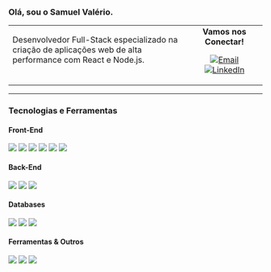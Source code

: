 ### Olá, sou o Samuel Valério.

<table>
  <tr>
    <td valign="top">
      <p>Desenvolvedor Full-Stack especializado na criação de aplicações web de alta performance com React e Node.js.</p>
    </td>
    <td width="30%" align="center">
      <b>Vamos nos Conectar!</b>
      <br>
      <p>
        <a href="mailto:samuelvalerio.filho@gmail.com">
          <img src="https://img.shields.io/badge/Email-EA4335?style=for-the-badge&logo=gmail&logoColor=white" alt="Email">
        </a>
        <br>
        <a href="https://www.linkedin.com/in/samuelvalerio-filho">
          <img src="https://img.shields.io/badge/LinkedIn-0A66C2?style=for-the-badge&logo=linkedin&logoColor=white" alt="LinkedIn">
        </a>
      </p>
    </td>
  </tr>
</table>

---

### Tecnologias e Ferramentas

#### Front-End
<p>
  <img src="https://img.shields.io/badge/-HTML5-E34F26?style=for-the-badge&logo=html5&logoColor=white">
  <img src="https://img.shields.io/badge/-CSS3-1572B6?style=for-the-badge&logo=css3&logoColor=white">
  <img src="https://img.shields.io/badge/-JavaScript-F7DF1E?style=for-the-badge&logo=javascript&logoColor=black">
  <img src="https://img.shields.io/badge/-React-61DAFB?style=for-the-badge&logo=react&logoColor=white">
  <img src="https://img.shields.io/badge/-Vue.js-4FC08D?style=for-the-badge&logo=vue.js&logoColor=white">
  <img src="https://img.shields.io/badge/-TypeScript-007ACC?style=for-the-badge&logo=typescript&logoColor=white">
</p>

#### Back-End
<p>
  <img src="https://img.shields.io/badge/-Node.js-339933?style=for-the-badge&logo=node.js&logoColor=white">
  <img src="https://img.shields.io/badge/-Express.js-000000?style=for-the-badge&logo=express&logoColor=white">
  <img src="https://img.shields.io/badge/-Java-007396?style=for-the-badge&logo=java&logoColor=white">
</p>

#### Databases
<p>
  <img src="https://img.shields.io/badge/-MySQL-4479A1?style=for-the-badge&logo=mysql&logoColor=white">
  <img src="https://img.shields.io/badge/-PostgreSQL-336791?style=for-the-badge&logo=postgresql&logoColor=white">
  <img src="https://img.shields.io/badge/-MongoDB-47A248?style=for-the-badge&logo=mongodb&logoColor=white">
</p>

#### Ferramentas & Outros
<p>
  <img src="https://img.shields.io/badge/-Git-F05032?style=for-the-badge&logo=git&logoColor=white">
  <img src="https://img.shields.io/badge/-GitHub-181717?style=for-the-badge&logo=github&logoColor=white">
  <img src="https://img.shields.io/badge/-Docker-2496ED?style=for-the-badge&logo=docker&logoColor=white">
</p>
